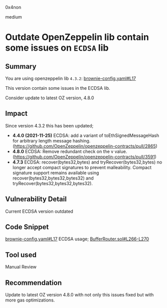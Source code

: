 0x4non

medium

# Outdate OpenZeppelin lib contain some issues on `ECDSA` lib

## Summary
You are using openzeppelin lib `4.3.2`:
[brownie-config.yaml#L17](https://github.com/sherlock-audit/2022-11-buffer/blob/main/contracts/brownie-config.yaml#L17)

This version contain some issues in the ECDSA lib.

Consider update to latest OZ version, 4.8.0

## Impact
Since version 4.3.2 this has been updated;

- **4.4.0 (2021-11-25)** ECDSA: add a variant of toEthSignedMessageHash for arbitrary length message hashing. (https://github.com/OpenZeppelin/openzeppelin-contracts/pull/2865)
- **4.8.0** ECDSA: Remove redundant check on the v value. (https://github.com/OpenZeppelin/openzeppelin-contracts/pull/3591)
- **4.7.3** ECDSA: recover(bytes32,bytes) and tryRecover(bytes32,bytes) no longer accept compact signatures to prevent malleability. Compact signature support remains available using recover(bytes32,bytes32,bytes32) and tryRecover(bytes32,bytes32,bytes32).

## Vulnerability Detail
Current ECDSA version outdated


## Code Snippet
[brownie-config.yaml#L17](https://github.com/sherlock-audit/2022-11-buffer/blob/main/contracts/brownie-config.yaml#L17)
ECDSA usage;
[BufferRouter.sol#L266-L270](https://github.com/sherlock-audit/2022-11-buffer/blob/main/contracts/contracts/core/BufferRouter.sol#L266-L270)

## Tool used
Manual Review

## Recommendation

Update to latest OZ version 4.8.0 with not only this issues fixed but with more gas optimizations.
